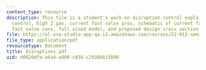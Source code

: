 ```yaml
---
content_type: resource
description: This file is a student's work on disruption control explaining feedback
  control, high Z gas, current fast valve pros, schematic of current fast valve, current
  fast valve cons, full sized model, and proposed design cross section.
file: https://ol-ocw-studio-app-qa.s3.amazonaws.com/courses/22-012-seminar-fusion-and-plasma-physics-spring-2006/d0820dfaa6a4e800c034c2938bb33890_disruptions.pdf
file_type: application/pdf
resourcetype: Document
title: disruptions.pdf
uid: d0820dfa-a6a4-e800-c034-c2938bb33890
---
```

